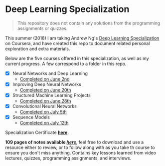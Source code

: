 # Deep Learning Specialization

> This repository does not contain any solutions from the programming assignments or quizzes.

This summer (2018) I am taking Andrew Ng's [Deep Learning Specialization](https://www.deeplearning.ai) on Coursera, and have created this repo to document related personal exploration and extra materials.

Below are the five courses offered in this specialization, as well as my current progress. A few correspond to a folder in this repo.

  - [x] Neural Networks and Deep Learning
      * [Completed on June 2nd](https://www.coursera.org/account/accomplishments/certificate/LXLWYA7BVCU3)
  - [x] Improving Deep Neural Networks
      * [Completed on June 20th](https://www.coursera.org/account/accomplishments/certificate/LXLWYA7BVCU3)
  - [x] Structured Machine Learning Projects
      * [Completed on June 28th](https://www.coursera.org/account/accomplishments/certificate/9GXHPXH3KVWX) 
  - [x] Convolutional Neural Networks
      * [Completed on July 5th](https://www.coursera.org/account/accomplishments/certificate/784LPSFC25AE)
  - [x] Sequence Models
      * [Completed on July 12th](https://www.coursera.org/account/accomplishments/certificate/9WEBKKURGSC2)
      
Specialization Certificate **[here](https://www.coursera.org/account/accomplishments/specialization/certificate/WTHHPAQ6ERZE)**.

**109 pages of notes available _[here](https://drive.google.com/file/d/1jxEwSyPaaBJwaJN_pHG9F11sR3TPSN-U/view?usp=sharing)_**, feel free to download and use a resource either to review, or to follow along with as you take th course to ensure you don't miss anything. Contains key lessons learned from video lectures, quizzes, programming assignments, and interviews.
